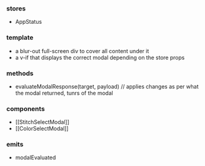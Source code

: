 ### stores
- AppStatus
### template
- a blur-out full-screen div to cover all content under it
- a v-if that displays the correct modal depending on the store props
### methods
- evaluateModalResponse(target, payload) // applies changes as per what the modal returned, tunrs of the modal
### components
- [[StitchSelectModal]]
- [[ColorSelectModal]]
### emits
- modalEvaluated
